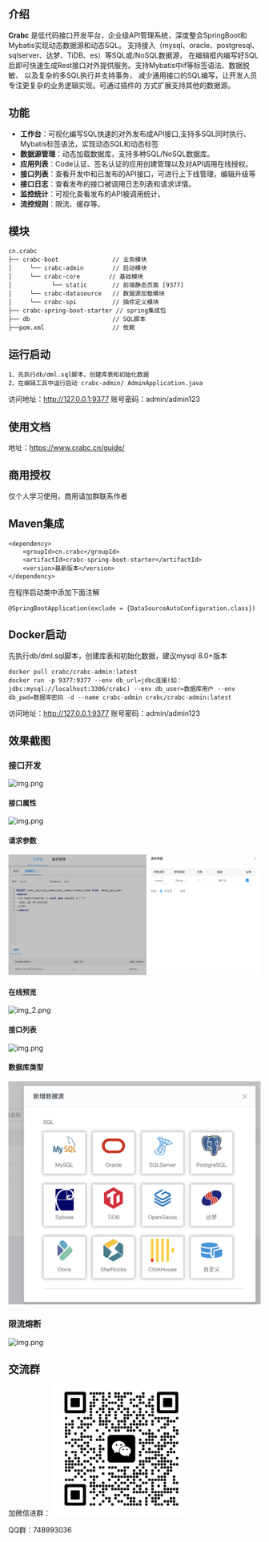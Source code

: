 
## 介绍
**Crabc** 是低代码接口开发平台，企业级API管理系统，深度整合SpringBoot和Mybatis实现动态数据源和动态SQL。
支持接入（mysql、oracle、postgresql、sqlserver、达梦、TiDB、es）等SQL或/NoSQL数据源，
在编辑框内编写好SQL后即可快速生成Rest接口对外提供服务。支持Mybatis中if等标签语法、数据脱敏、
以及复杂的多SQL执行并支持事务， 减少通用接口的SQL编写，让开发人员专注更复杂的业务逻辑实现。可通过插件的
方式扩展支持其他的数据源。

## 功能
- **工作台**：可视化编写SQL快速的对外发布成API接口,支持多SQL同时执行、Mybatis标签语法，实现动态SQL和动态标签
- **数据源管理**：动态加载数据库，支持多种SQL/NoSQL数据库。
- **应用列表**：Code认证、签名认证的应用创建管理以及对API调用在线授权。
- **接口列表**：查看开发中和已发布的API接口，可进行上下线管理，编辑升级等
- **接口日志**：查看发布的接口被调用日志列表和请求详情。
- **监控统计**：可视化查看发布的API被调用统计。
- **流控规则**：限流、缓存等。

## 模块
~~~
cn.crabc    
├── crabc-boot               // 业务模块
│     └── crabc-admin        // 启动模块
│     └── crabc-core        // 基础模块
│           └── static       // 前端静态页面 [9377]
│     └── crabc-datasource   // 数据源加载模块
│     └── crabc-spi          // 插件定义模块
├── crabc-spring-boot-starter // spring集成包
├── db                       // SQL脚本
├──pom.xml                   // 依赖
~~~ 
## 运行启动
```
1、先执行db/dml.sql脚本，创建库表和初始化数据
2、在编辑工具中运行启动 crabc-admin/ AdminApplication.java
```
访问地址：http://127.0.0.1:9377
账号密码：admin/admin123

## 使用文档
地址：https://www.crabc.cn/guide/

## 商用授权
仅个人学习使用，商用请加群联系作者

## Maven集成

```
<dependency>
    <groupId>cn.crabc</groupId>
    <artifactId>crabc-spring-boot-starter</artifactId>
    <version>最新版本</version>
</dependency>
```
在程序启动类中添加下面注解
```
@SpringBootApplication(exclude = {DataSourceAutoConfiguration.class})
```
## Docker启动
先执行db/dml.sql脚本，创建库表和初始化数据，建议mysql 8.0+版本
```
docker pull crabc/crabc-admin:latest
docker run -p 9377:9377 --env db_url=jdbc连接(如：jdbc:mysql://localhost:3306/crabc) --env db_user=数据库用户 --env db_pwd=数据库密码 -d --name crabc-admin crabc/crabc-admin:latest
```
访问地址：http://127.0.0.1:9377
账号密码：admin/admin123

## 效果截图
### 接口开发
![img.png](doc/sql.png)
#### 接口属性
![img.png](doc/detail.png)
#### 请求参数
![img.png](doc/param.png)
#### 在线预览
![img_2.png](doc/img_test.png)
#### 接口列表 
![img.png](doc/api.png) 
#### 数据库类型
![img.png](doc/db.png)
### 限流熔断
![img.png](doc/flow.png)

## 交流群
加微信进群：
![img.png](doc/img.png)

QQ群：748993036